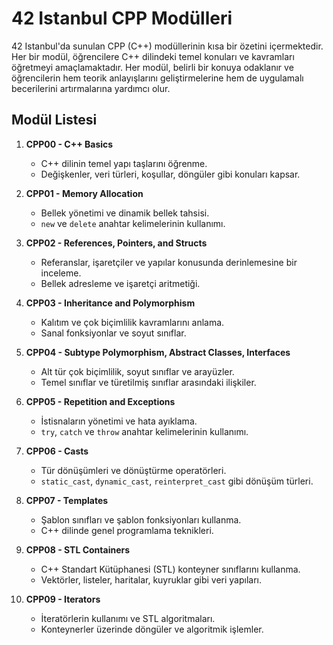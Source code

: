 # 42 Istanbul CPP Modülleri
42 Istanbul'da sunulan CPP (C++) modüllerinin kısa bir özetini içermektedir. Her bir modül, öğrencilere C++ dilindeki temel konuları ve kavramları öğretmeyi amaçlamaktadır. Her modül, belirli bir konuya odaklanır ve öğrencilerin hem teorik anlayışlarını geliştirmelerine hem de uygulamalı becerilerini artırmalarına yardımcı olur.

## Modül Listesi

1. **CPP00 - C++ Basics**
    
    - C++ dilinin temel yapı taşlarını öğrenme.
    - Değişkenler, veri türleri, koşullar, döngüler gibi konuları kapsar.
2. **CPP01 - Memory Allocation**
    
    - Bellek yönetimi ve dinamik bellek tahsisi.
    - `new` ve `delete` anahtar kelimelerinin kullanımı.
3. **CPP02 - References, Pointers, and Structs**
    
    - Referanslar, işaretçiler ve yapılar konusunda derinlemesine bir inceleme.
    - Bellek adresleme ve işaretçi aritmetiği.
4. **CPP03 - Inheritance and Polymorphism**
    
    - Kalıtım ve çok biçimlilik kavramlarını anlama.
    - Sanal fonksiyonlar ve soyut sınıflar.
5. **CPP04 - Subtype Polymorphism, Abstract Classes, Interfaces**
    
    - Alt tür çok biçimlilik, soyut sınıflar ve arayüzler.
    - Temel sınıflar ve türetilmiş sınıflar arasındaki ilişkiler.
6. **CPP05 - Repetition and Exceptions**
    
    - İstisnaların yönetimi ve hata ayıklama.
    - `try`, `catch` ve `throw` anahtar kelimelerinin kullanımı.
7. **CPP06 - Casts**
    
    - Tür dönüşümleri ve dönüştürme operatörleri.
    - `static_cast`, `dynamic_cast`, `reinterpret_cast` gibi dönüşüm türleri.
8. **CPP07 - Templates**
    
    - Şablon sınıfları ve şablon fonksiyonları kullanma.
    - C++ dilinde genel programlama teknikleri.
9. **CPP08 - STL Containers**
    
    - C++ Standart Kütüphanesi (STL) konteyner sınıflarını kullanma.
    - Vektörler, listeler, haritalar, kuyruklar gibi veri yapıları.
10. **CPP09 - Iterators**
    
    - İteratörlerin kullanımı ve STL algoritmaları.
    - Konteynerler üzerinde döngüler ve algoritmik işlemler.
